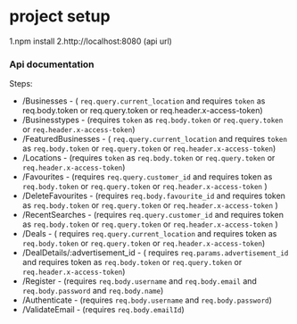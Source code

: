 # project setup
1.npm install
2.http://localhost:8080 (api url)

### Api documentation
Steps:
* /Businesses - ( `req.query.current_location` and requires `token` as req.body.token or req.query.token or req.header.x-access-token)
* /Businesstypes - (requires `token` as `req.body.token` or `req.query.token` or `req.header.x-access-token`)
* /FeaturedBusinesses - ( `req.query.current_location` and requires `token` as `req.body.token` or `req.query.token` or `req.header.x-access-token`)
* /Locations - (requires `token` as `req.body.token` or `req.query.token` or `req.header.x-access-token`)
* /Favourites - (requires `req.query.customer_id` and requires token as `req.body.token` or `req.query.token` or `req.header.x-access-token` )
* /DeleteFavourites - (requires `req.body.favourite_id` and requires token as `req.body.token` or `req.query.token` or `req.header.x-access-token` )
* /RecentSearches - (requires `req.query.customer_id` and requires token as `req.body.token` or `req.query.token` or `req.header.x-access-token` )
* /Deals - ( requires `req.query.current_location` and requires token as `req.body.token` or `req.query.token` or `req.header.x-access-token`)
* /DealDetails/:advertisement_id - ( requires `req.params.advertisement_id` and requires token as `req.body.token` or `req.query.token` or `req.header.x-access-token`)
* /Register - (requires `req.body.username` and `req.body.email` and `req.body.password` and `req.body.name`)
* /Authenticate - (requires `req.body.username` and `req.body.password`)
* /ValidateEmail - (requires `req.body.emailId`)
